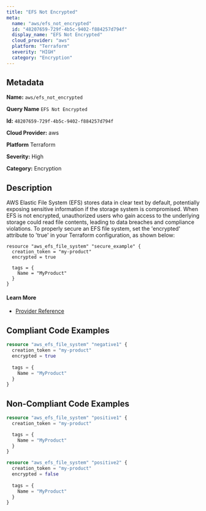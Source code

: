 ```yaml
---
title: "EFS Not Encrypted"
meta:
  name: "aws/efs_not_encrypted"
  id: "48207659-729f-4b5c-9402-f884257d794f"
  display_name: "EFS Not Encrypted"
  cloud_provider: "aws"
  platform: "Terraform"
  severity: "HIGH"
  category: "Encryption"
---
```

## Metadata

**Name:** `aws/efs_not_encrypted`

**Query Name** `EFS Not Encrypted`

**Id:** `48207659-729f-4b5c-9402-f884257d794f`

**Cloud Provider:** aws

**Platform** Terraform

**Severity:** High

**Category:** Encryption

## Description
AWS Elastic File System (EFS) stores data in clear text by default, potentially exposing sensitive information if the storage system is compromised. When EFS is not encrypted, unauthorized users who gain access to the underlying storage could read file contents, leading to data breaches and compliance violations. To properly secure an EFS file system, set the 'encrypted' attribute to 'true' in your Terraform configuration, as shown below:

```hcl
resource "aws_efs_file_system" "secure_example" {
  creation_token = "my-product"
  encrypted = true
  
  tags = {
    Name = "MyProduct"
  }
}
```

#### Learn More

 - [Provider Reference](https://registry.terraform.io/providers/hashicorp/aws/latest/docs/resources/efs_file_system#encrypted)


## Compliant Code Examples
```terraform
resource "aws_efs_file_system" "negative1" {
  creation_token = "my-product"
  encrypted = true
  
  tags = {
    Name = "MyProduct"
  }
}
```
## Non-Compliant Code Examples
```terraform
resource "aws_efs_file_system" "positive1" {
  creation_token = "my-product"

  tags = {
    Name = "MyProduct"
  }
}

resource "aws_efs_file_system" "positive2" {
  creation_token = "my-product"
  encrypted = false
  
  tags = {
    Name = "MyProduct"
  }
}
```
